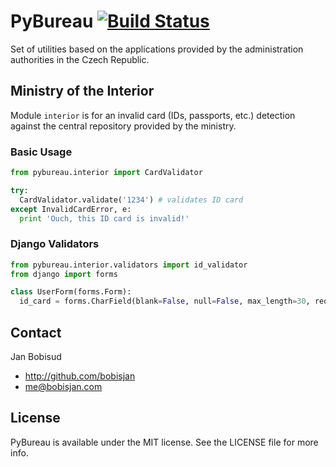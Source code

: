 # PyBureau [![Build Status](https://secure.travis-ci.org/bobisjan/PyBureau.png?branch=next)](http://travis-ci.org/bobisjan/PyBureau)

Set of utilities based on the applications provided by the administration authorities in the Czech Republic.

## Ministry of the Interior

Module `interior` is for an invalid card (IDs, passports, etc.) detection against the central repository provided by the ministry.

### Basic Usage

```python
from pybureau.interior import CardValidator

try:
  CardValidator.validate('1234') # validates ID card
except InvalidCardError, e:
  print 'Ouch, this ID card is invalid!'
```

### Django Validators

```python
from pybureau.interior.validators import id_validator
from django import forms

class UserForm(forms.Form):
  id_card = forms.CharField(blank=False, null=False, max_length=30, required=True, validators=[id_validator])
```

## Contact

Jan Bobisud

- http://github.com/bobisjan
- me@bobisjan.com

## License

PyBureau is available under the MIT license. See the LICENSE file for more info.
